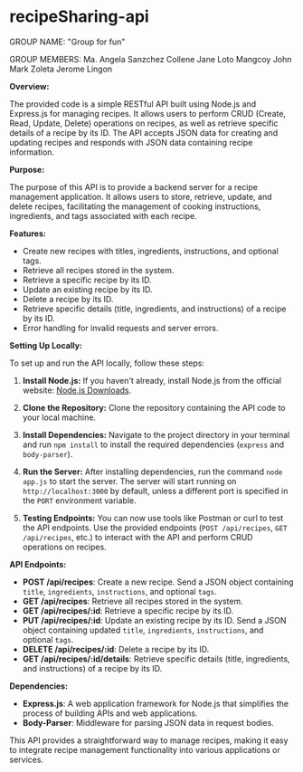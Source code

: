 # recipeSharing-api
GROUP NAME: "Group for fun"

GROUP MEMBERS:
 Ma. Angela Sanzchez
 Collene Jane Loto Mangcoy
 John Mark Zoleta
 Jerome Lingon


**Overview:**

The provided code is a simple RESTful API built using Node.js and Express.js for managing recipes. It allows users to perform CRUD (Create, Read, Update, Delete) operations on recipes, as well as retrieve specific details of a recipe by its ID. The API accepts JSON data for creating and updating recipes and responds with JSON data containing recipe information.

**Purpose:**

The purpose of this API is to provide a backend server for a recipe management application. It allows users to store, retrieve, update, and delete recipes, facilitating the management of cooking instructions, ingredients, and tags associated with each recipe.

**Features:**

- Create new recipes with titles, ingredients, instructions, and optional tags.
- Retrieve all recipes stored in the system.
- Retrieve a specific recipe by its ID.
- Update an existing recipe by its ID.
- Delete a recipe by its ID.
- Retrieve specific details (title, ingredients, and instructions) of a recipe by its ID.
- Error handling for invalid requests and server errors.

**Setting Up Locally:**

To set up and run the API locally, follow these steps:

1. **Install Node.js:**
   If you haven't already, install Node.js from the official website: [Node.js Downloads](https://nodejs.org/en/download/).

2. **Clone the Repository:**
   Clone the repository containing the API code to your local machine.

3. **Install Dependencies:**
   Navigate to the project directory in your terminal and run `npm install` to install the required dependencies (`express` and `body-parser`).

4. **Run the Server:**
   After installing dependencies, run the command `node app.js` to start the server. The server will start running on `http://localhost:3000` by default, unless a different port is specified in the `PORT` environment variable.

5. **Testing Endpoints:**
   You can now use tools like Postman or curl to test the API endpoints. Use the provided endpoints (`POST /api/recipes`, `GET /api/recipes`, etc.) to interact with the API and perform CRUD operations on recipes.

**API Endpoints:**

- **POST /api/recipes**: Create a new recipe. Send a JSON object containing `title`, `ingredients`, `instructions`, and optional `tags`.
- **GET /api/recipes**: Retrieve all recipes stored in the system.
- **GET /api/recipes/:id**: Retrieve a specific recipe by its ID.
- **PUT /api/recipes/:id**: Update an existing recipe by its ID. Send a JSON object containing updated `title`, `ingredients`, `instructions`, and optional `tags`.
- **DELETE /api/recipes/:id**: Delete a recipe by its ID.
- **GET /api/recipes/:id/details**: Retrieve specific details (title, ingredients, and instructions) of a recipe by its ID.

**Dependencies:**

- **Express.js**: A web application framework for Node.js that simplifies the process of building APIs and web applications.
- **Body-Parser**: Middleware for parsing JSON data in request bodies.

This API provides a straightforward way to manage recipes, making it easy to integrate recipe management functionality into various applications or services.
